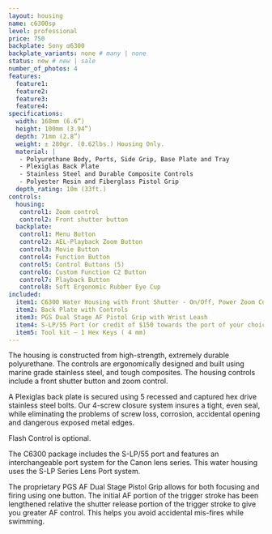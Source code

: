 ```yaml
---
layout: housing
name: c6300sp
level: professional
price: 750
backplate: Sony α6300
backplate_variants: none # many | none
status: new # new | sale
number_of_photos: 4
features:
  feature1:
  feature2:
  feature3:
  feature4:
specifications:
  width: 168mm (6.6”)
  height: 100mm (3.94”)
  depth: 71mm (2.8”)
  weight: ± 280gr. (0.62lbs.) Housing Only.  
  material: |
   - Polyurethane Body, Ports, Side Grip, Base Plate and Tray
   - Plexiglas Back Plate
   - Stainless Steel and Durable Composite Controls
   - Polyester Resin and Fiberglass Pistol Grip
  depth_rating: 10m (33ft.)
controls:
  housing:
   control1: Zoom control
   control2: Front shutter button
  backplate:
   control1: Menu Button
   control2: AEL-Playback Zoom Button
   control3: Movie Button
   control4: Function Button
   control5: Control Buttons (5)
   control6: Custom Function C2 Button
   control7: Playback Button
   control8: Soft Ergonomic Rubber Eye Cup
included:
  item1: C6300 Water Housing with Front Shutter - On/Off, Power Zoom Control for selected lenses, C1 Custom Button, Mode Dial, Control Dial and Electronic Cabling
  item2: Back Plate with Controls
  item3: PGS Dual Stage AF Pistol Grip with Wrist Leash
  item4: S-LP/55 Port (or credit of $150 towards the port of your choice)
  item5: Tool kit – 1 Hex Keys ( 4 mm)
---
```

The housing is constructed from high-strength, extremely durable polyurethane. The controls are ergonomically designed and built using marine grade stainless steel, and tough composites. The housing controls include a front shutter button and zoom control.

A Plexiglas back plate is secured using 5 recessed and captured hex drive stainless steel bolts. Our 4-screw closure system insures a tight, even seal, while eliminating the problems of screw loss, corrosion, accidental opening and dangerous exposed metal edges.

Flash Control is optional.

The C6300 package includes the S-LP/55 port and features an interchangeable port system for the Canon lens series. This water housing uses the S-LP Series Lens Port system.

The proprietary PGS AF Dual Stage Pistol Grip allows for both focusing and firing using one button. The initial AF portion of the trigger stroke has been lengthened relative the shutter release portion of the trigger stroke to give you greater AF control.  This helps you avoid accidental mis-fires while swimming.

